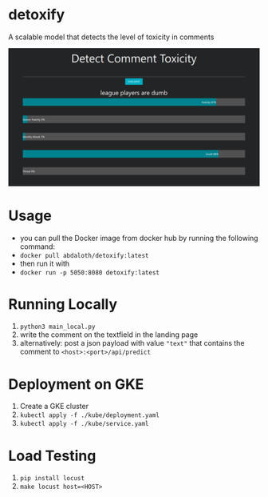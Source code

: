 # detoxify
A scalable model that detects the level of toxicity in comments

![](demo.png)

# Usage
- you can pull the Docker image from docker hub by running the following command:
- `docker pull abdaloth/detoxify:latest`
- then run it with
- `docker run -p 5050:8080 detoxify:latest`
# Running Locally
1. `python3 main_local.py`
2. write the comment on the textfield in the landing page
3. alternatively: post a json payload with value `"text"` that contains the comment to `<host>:<port>/api/predict`

# Deployment on GKE
1. Create a GKE cluster
2. `kubectl apply -f ./kube/deployment.yaml`
3. `kubectl apply -f ./kube/service.yaml`

# Load Testing
1. `pip install locust`
2. `make locust host=<HOST>`
